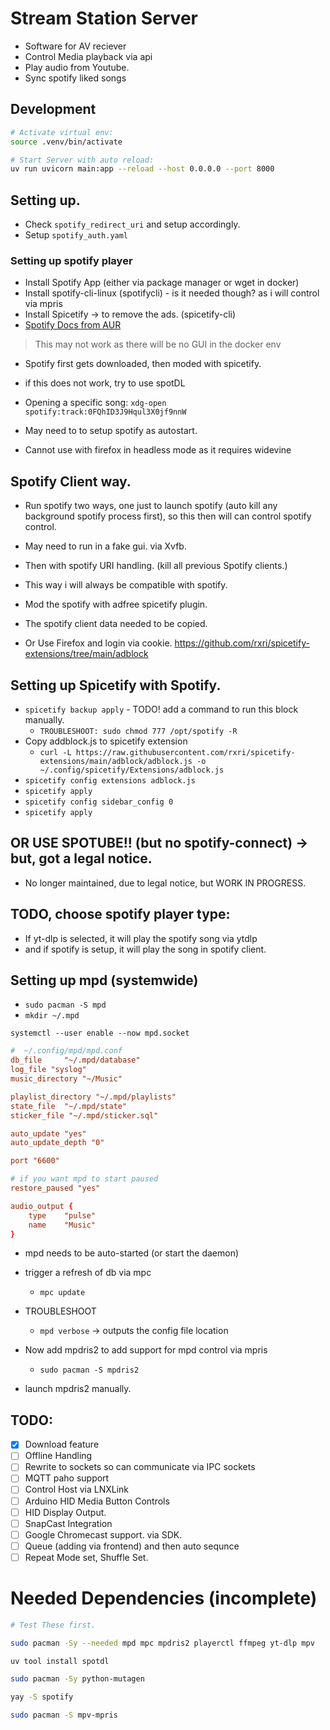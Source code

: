 # Stream Station Server

- Software for AV reciever
- Control Media playback via api
- Play audio from Youtube.
- Sync spotify liked songs


## Development

```bash
# Activate virtual env:
source .venv/bin/activate
```

```bash
# Start Server with auto reload:
uv run uvicorn main:app --reload --host 0.0.0.0 --port 8000
```

## Setting up.
- Check `spotify_redirect_uri` and setup accordingly.
- Setup `spotify_auth.yaml`


### Setting up spotify player
- Install Spotify App (either via package manager or wget in docker)
- Install spotify-cli-linux (spotifycli) - is it needed though? as i will control via mpris
- Install Spicetify -> to remove the ads. (spicetify-cli)
- [Spotify Docs from AUR](https://aur.archlinux.org/packages/spotify)

> This may not work as there will be no GUI in the docker env

- Spotify first gets downloaded, then moded with spicetify. 

- if this does not work, try to use spotDL

- Opening a specific song: `xdg-open spotify:track:0FQhID3J9Hqul3X0jf9nnW`

- May need to to setup spotify as autostart.

- Cannot use with firefox in headless mode as it requires widevine

## Spotify Client way.
- Run spotify two ways, one just to launch spotify (auto kill any background spotify process first), so this then will can control spotify control.
- May need to run in a fake gui. via Xvfb.
- Then with spotify URI handling. (kill all previous Spotify clients.)
- This way i will always be compatible with spotify.
- Mod the spotify with adfree spicetify plugin.
- The spotify client data needed to be copied. 

- Or Use Firefox and login via cookie.
https://github.com/rxri/spicetify-extensions/tree/main/adblock

## Setting up Spicetify with Spotify.
- `spicetify backup apply` - TODO! add a command to run this block manually.
    - `TROUBLESHOOT: sudo chmod 777 /opt/spotify -R`
- Copy addblock.js to spicetify extension
    - `curl -L https://raw.githubusercontent.com/rxri/spicetify-extensions/main/adblock/adblock.js -o ~/.config/spicetify/Extensions/adblock.js`
- `spicetify config extensions adblock.js`
- `spicetify apply`
- `spicetify config sidebar_config 0`
- `spicetify apply`

## OR USE SPOTUBE!! (but no spotify-connect) -> but, got a legal notice.
- No longer maintained, due to legal notice, but WORK IN PROGRESS.

## TODO, choose spotify player type:
- If yt-dlp is selected, it will play the spotify song via ytdlp
- and if spotify is setup, it will play the song in spotify client.

## Setting up mpd (systemwide)
- `sudo pacman -S mpd`
- `mkdir ~/.mpd`


`systemctl --user enable --now mpd.socket`

```conf
#  ~/.config/mpd/mpd.conf
db_file		"~/.mpd/database"
log_file "syslog"
music_directory "~/Music"

playlist_directory "~/.mpd/playlists"
state_file	"~/.mpd/state"
sticker_file "~/.mpd/sticker.sql"

auto_update "yes"
auto_update_depth "0"

port "6600"

# if you want mpd to start paused
restore_paused "yes"

audio_output {
	type	"pulse"
	name	"Music"
}
```

- mpd needs to be auto-started (or start the daemon)

- trigger a refresh of db via mpc
    - `mpc update`

- TROUBLESHOOT
    - `mpd verbose` -> outputs the config file location

- Now add mpdris2 to add support for mpd control via mpris
    - `sudo pacman -S mpdris2`

- launch mpdris2 manually.

## TODO:
- [x] Download feature
- [ ] Offline Handling
- [ ] Rewrite to sockets so can communicate via IPC sockets
- [ ] MQTT paho support
- [ ] Control Host via LNXLink
- [ ] Arduino HID Media Button Controls
- [ ] HID Display Output.
- [ ] SnapCast Integration
- [ ] Google Chromecast support. via SDK.
- [ ] Queue (adding via frontend) and then auto sequnce
- [ ] Repeat Mode set, Shuffle Set.

# Needed Dependencies (incomplete)
```bash
# Test These first.

sudo pacman -Sy --needed mpd mpc mpdris2 playerctl ffmpeg yt-dlp mpv

uv tool install spotdl

sudo pacman -Sy python-mutagen

yay -S spotify

sudo pacman -S mpv-mpris
```

